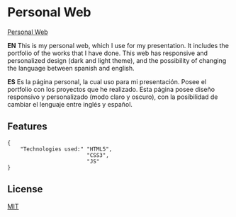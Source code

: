 # Personal Web


[Personal Web](https://feliperodc.github.io)

**EN** 
This is my personal web, which I use for my presentation. It includes the portfolio of the works that I have done. 
This web has responsive and personalized design (dark and light theme), and the possibility of changing the language between spanish and english.

**ES**
Es la página personal, la cual uso para mi presentación. Posee el portfolio con los proyectos que he realizado.
Esta página posee diseño responsivo y personalizado (modo claro y oscuro), con la posibilidad de cambiar el lenguaje entre inglés y español.

## Features

```
{
    "Technologies used:" "HTML5",
                         "CSS3",
                         "JS"
}
```
## License
[MIT](https://choosealicense.com/licenses/mit/)